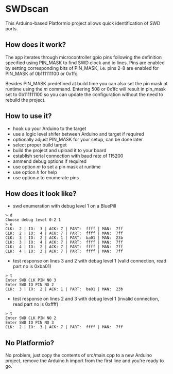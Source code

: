 # SWDscan

This Arduino-based Platformio project allows quick identification of SWD ports.

## How does it work?

The app iterates through microcontroller gpio pins following the definition specified using PIN_MASK to find SWD clock and io lines. Pins are enabled by setting corresponding bits of PIN_MASK, i.e. pins 2-8 are enabled for PIN_MASK of 0b111111100 or 0x1fc.

Besides PIN_MASK predefined at build time you can also set the pin mask at runtime using the
_m_ command. Entering 508 or 0x1fc will result in pin_mask set to 0b111111100 so you can update the configuration
without the need to rebuild the project.

## How to use it?

- hook up your Arduino to the target
- use a logic level shifer between Arduino and target if required
- optionally adjust PIN_MASK for your setup, can be done later
- select proper build target
- build the project and upload it to your board
- establish serial connection with baud rate of 115200
- ammend debug options if required
- use option _m_ to set a pin mask at runtime
- use option _h_ for help
- use option _e_ to enumerate pins

## How does it look like?

- swd enumeration with debug level 1 on a BluePill
```
> d
Choose debug level 0-2 1
> e
CLK:  2 | IO:  3 | ACK: 7 | PART:  ffff | MAN:  7ff
CLK:  2 | IO:  4 | ACK: 7 | PART:  ffff | MAN:  7ff
CLK:  3 | IO:  2 | ACK: 1 | PART:  ba01 | MAN:  23b
CLK:  3 | IO:  4 | ACK: 7 | PART:  ffff | MAN:  7ff
CLK:  4 | IO:  2 | ACK: 7 | PART:  ffff | MAN:  7ff
CLK:  4 | IO:  3 | ACK: 7 | PART:  ffff | MAN:  7ff
```

- test response on lines 3 and 2 with debug level 1 (valid connection, read part no is 0xba01)
```
> t
Enter SWD CLK PIN NO 3
Enter SWD IO PIN NO 2
CLK:  3 | IO:  2 | ACK: 1 | PART:  ba01 | MAN:  23b
```

- test response on lines 2 and 3 with debug level 1 (invalid connection, read part no is 0xffff)
```
> t
Enter SWD CLK PIN NO 2
Enter SWD IO PIN NO 3
CLK:  2 | IO:  3 | ACK: 7 | PART:  ffff | MAN:  7ff
```

## No Platformio?

No problem, just copy the contents of src/main.cpp to a new Arduino project, remove the Arduino.h import from the first line and you're ready to go.
